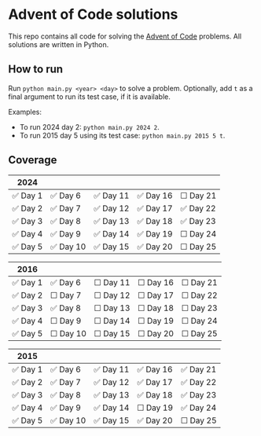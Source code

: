 # Advent of Code solutions

This repo contains all code for solving the [Advent of Code](adventofcode.com) problems. All solutions are written in Python.

## How to run
Run `python main.py <year> <day>` to solve a problem. Optionally, add `t` as a final argument to run its test case, if it is available.


Examples:
- To run 2024 day 2: `python main.py 2024 2`.
- To run 2015 day 5 using its test case: `python main.py 2015 5 t`.

## Coverage

| 2024          |             |               |             |             |
| ----          | ----        | ----          | ----        | ----        |
| ✅ Day 1     | ✅ Day 6     | ✅ Day 11     | ✅ Day 16    | ☐ Day 21    |
| ✅ Day 2     | ✅ Day 7     | ✅ Day 12     | ✅ Day 17    | ✅ Day 22    |
| ✅ Day 3     | ✅ Day 8     | ✅ Day 13     | ✅ Day 18    | ✅ Day 23    |
| ✅ Day 4     | ✅ Day 9     | ✅ Day 14     | ✅ Day 19    | ☐ Day 24    |
| ✅ Day 5     | ✅ Day 10    | ✅ Day 15     | ✅ Day 20    | ☐ Day 25    |

| 2016          |           |               |             |             |
| ----          | ----      | ----          | ----        | ----        |
| ✅ Day 1     | ✅ Day 6  | ☐ Day 11     | ☐ Day 16    | ☐ Day 21    |
| ✅ Day 2     | ☐ Day 7  | ☐ Day 12     | ☐ Day 17    | ☐ Day 22    |
| ✅ Day 3     | ✅ Day 8  | ☐ Day 13     | ☐ Day 18    | ☐ Day 23    |
| ✅ Day 4     | ☐ Day 9  | ☐ Day 14     | ☐ Day 19     | ☐ Day 24    |
| ✅ Day 5     | ☐ Day 10 | ☐ Day 15     | ☐ Day 20     | ☐ Day 25    |


| 2015          |           |               |             |             |
| ----          | ----      | ----          | ----        | ----        |
| ✅ Day 1     | ✅ Day 6  | ✅ Day 11     | ✅ Day 16    | ✅ Day 21    |
| ✅ Day 2     | ✅ Day 7  | ✅ Day 12     | ✅ Day 17    | ✅ Day 22    |
| ✅ Day 3     | ✅ Day 8  | ✅ Day 13     | ✅ Day 18    | ✅ Day 23    |
| ✅ Day 4     | ✅ Day 9  | ✅ Day 14     | ☐ Day 19     | ✅ Day 24    |
| ✅ Day 5     | ✅ Day 10 | ✅ Day 15     | ✅ Day 20     | ☐ Day 25    |
